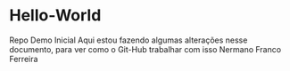 # Hello-World
Repo Demo Inicial
Aqui estou fazendo algumas alterações nesse documento, para ver como o Git-Hub trabalhar com isso
Nermano Franco Ferreira
